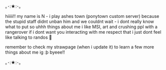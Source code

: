 ｡･:★:･｡

hiiiii!! my name is N -
i play ashes town (ponytown custom server) because the stupid staff didnt unban him and we couldnt wait -
i dont really know what to put so uhhh things about me i like MSI, art and crushing ppl with a rangerover
if i dont want you interacting with me respect that i just dont feel like talking to randos 🤪

remember to check my strawpage (when i update it) to learn a few more things about me ig :þ
byeee!!

｡･:★:･｡
